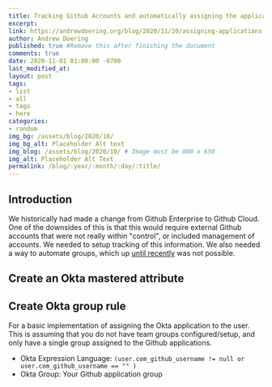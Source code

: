 ```yaml
---
title: Tracking Github Accounts and automatically assigning the application
excerpt: 
link: https://andrewdoering.org/blog/2020/11/20/assigning-applications-on-attributes
author: Andrew Doering
published: true #Remove this after finishing the document
comments: true
date: 2020-11-01 01:00:00 -0700
last_modified_at: 
layout: post
tags:
- list
- all
- tags
- here
categories:
- random
img_bg: /assets/blog/2020/10/
img_bg_alt: Placeholder Alt text
img_blog: /assets/blog/2020/10/ # Image must be 800 x 650
img_alt: Placeholder Alt Text
permalink: /blog/:year/:month/:day/:title/
---
```


## Introduction

We historically had made a change from Github Enterprise to Github Cloud. One of the downsides of this is that this would require external Github accounts that were not really within "control", or included management of accounts. We needed to setup tracking of this information. We also needed a way to automate groups, which up [until recently](https://docs.github.com/en/free-pro-team@latest/github/setting-up-and-managing-organizations-and-teams/synchronizing-a-team-with-an-identity-provider-group) was not possible. 

## Create an Okta mastered attribute 


## Create Okta group rule

For a basic implementation of assigning the Okta application to the user. This is assuming that you do not have team groups configured/setup, and only have a single group assigned to the Github applications.

* Okta Expression Language: `(user.com_github_username != null or user.com_github_username == "" )`
* Okta Group: Your Github application group

